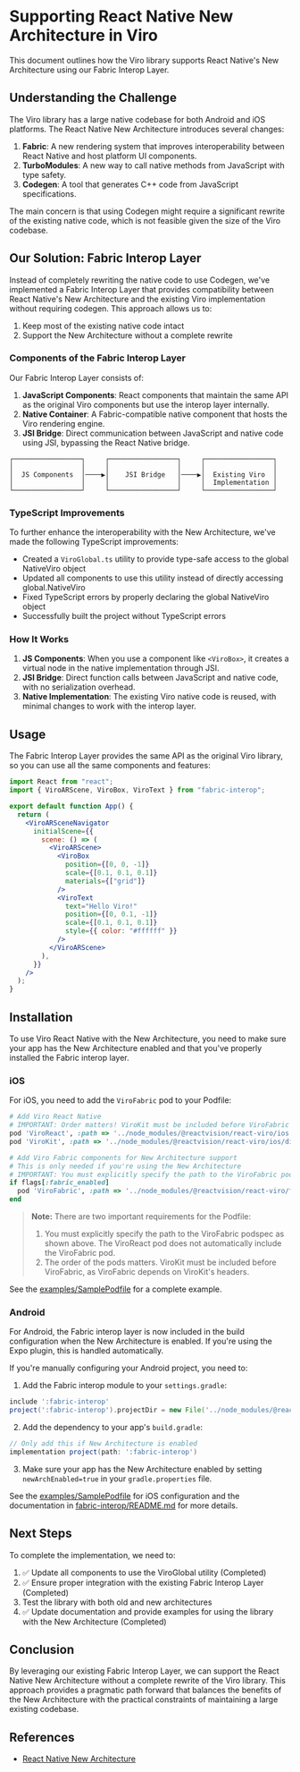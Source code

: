 # Supporting React Native New Architecture in Viro

This document outlines how the Viro library supports React Native's New Architecture using our Fabric Interop Layer.

## Understanding the Challenge

The Viro library has a large native codebase for both Android and iOS platforms. The React Native New Architecture introduces several changes:

1. **Fabric**: A new rendering system that improves interoperability between React Native and host platform UI components.
2. **TurboModules**: A new way to call native methods from JavaScript with type safety.
3. **Codegen**: A tool that generates C++ code from JavaScript specifications.

The main concern is that using Codegen might require a significant rewrite of the existing native code, which is not feasible given the size of the Viro codebase.

## Our Solution: Fabric Interop Layer

Instead of completely rewriting the native code to use Codegen, we've implemented a Fabric Interop Layer that provides compatibility between React Native's New Architecture and the existing Viro implementation without requiring codegen. This approach allows us to:

1. Keep most of the existing native code intact
2. Support the New Architecture without a complete rewrite

### Components of the Fabric Interop Layer

Our Fabric Interop Layer consists of:

1. **JavaScript Components**: React components that maintain the same API as the original Viro components but use the interop layer internally.
2. **Native Container**: A Fabric-compatible native component that hosts the Viro rendering engine.
3. **JSI Bridge**: Direct communication between JavaScript and native code using JSI, bypassing the React Native bridge.

```
┌─────────────────┐     ┌─────────────────┐     ┌─────────────────┐
│                 │     │                 │     │                 │
│  JS Components  │────▶│    JSI Bridge   │────▶│  Existing Viro  │
│                 │     │                 │     │  Implementation │
└─────────────────┘     └─────────────────┘     └─────────────────┘
```

### TypeScript Improvements

To further enhance the interoperability with the New Architecture, we've made the following TypeScript improvements:

- Created a `ViroGlobal.ts` utility to provide type-safe access to the global NativeViro object
- Updated all components to use this utility instead of directly accessing global.NativeViro
- Fixed TypeScript errors by properly declaring the global NativeViro object
- Successfully built the project without TypeScript errors

### How It Works

1. **JS Components**: When you use a component like `<ViroBox>`, it creates a virtual node in the native implementation through JSI.
2. **JSI Bridge**: Direct function calls between JavaScript and native code, with no serialization overhead.
3. **Native Implementation**: The existing Viro native code is reused, with minimal changes to work with the interop layer.

## Usage

The Fabric Interop Layer provides the same API as the original Viro library, so you can use all the same components and features:

```jsx
import React from "react";
import { ViroARScene, ViroBox, ViroText } from "fabric-interop";

export default function App() {
  return (
    <ViroARSceneNavigator
      initialScene={{
        scene: () => (
          <ViroARScene>
            <ViroBox
              position={[0, 0, -1]}
              scale={[0.1, 0.1, 0.1]}
              materials={["grid"]}
            />
            <ViroText
              text="Hello Viro!"
              position={[0, 0.1, -1]}
              scale={[0.1, 0.1, 0.1]}
              style={{ color: "#ffffff" }}
            />
          </ViroARScene>
        ),
      }}
    />
  );
}
```

## Installation

To use Viro React Native with the New Architecture, you need to make sure your app has the New Architecture enabled and that you've properly installed the Fabric interop layer.

### iOS

For iOS, you need to add the `ViroFabric` pod to your Podfile:

```ruby
# Add Viro React Native
# IMPORTANT: Order matters! ViroKit must be included before ViroFabric
pod 'ViroReact', :path => '../node_modules/@reactvision/react-viro/ios'
pod 'ViroKit', :path => '../node_modules/@reactvision/react-viro/ios/dist/ViroRenderer/'

# Add Viro Fabric components for New Architecture support
# This is only needed if you're using the New Architecture
# IMPORTANT: You must explicitly specify the path to the ViroFabric podspec
if flags[:fabric_enabled]
  pod 'ViroFabric', :path => '../node_modules/@reactvision/react-viro/fabric-interop/ios'
end
```

> **Note:** There are two important requirements for the Podfile:
>
> 1. You must explicitly specify the path to the ViroFabric podspec as shown above. The ViroReact pod does not automatically include the ViroFabric pod.
> 2. The order of the pods matters. ViroKit must be included before ViroFabric, as ViroFabric depends on ViroKit's headers.

See the [examples/SamplePodfile](./examples/SamplePodfile) for a complete example.

### Android

For Android, the Fabric interop layer is now included in the build configuration when the New Architecture is enabled. If you're using the Expo plugin, this is handled automatically.

If you're manually configuring your Android project, you need to:

1. Add the Fabric interop module to your `settings.gradle`:

```gradle
include ':fabric-interop'
project(':fabric-interop').projectDir = new File('../node_modules/@reactvision/react-viro/fabric-interop/android')
```

2. Add the dependency to your app's `build.gradle`:

```gradle
// Only add this if New Architecture is enabled
implementation project(path: ':fabric-interop')
```

3. Make sure your app has the New Architecture enabled by setting `newArchEnabled=true` in your `gradle.properties` file.

See the [examples/SamplePodfile](./examples/SamplePodfile) for iOS configuration and the documentation in [fabric-interop/README.md](./fabric-interop/README.md) for more details.

## Next Steps

To complete the implementation, we need to:

1. ✅ Update all components to use the ViroGlobal utility (Completed)
2. ✅ Ensure proper integration with the existing Fabric Interop Layer (Completed)
3. Test the library with both old and new architectures
4. ✅ Update documentation and provide examples for using the library with the New Architecture (Completed)

## Conclusion

By leveraging our existing Fabric Interop Layer, we can support the React Native New Architecture without a complete rewrite of the Viro library. This approach provides a pragmatic path forward that balances the benefits of the New Architecture with the practical constraints of maintaining a large existing codebase.

## References

- [React Native New Architecture](https://reactnative.dev/docs/the-new-architecture/landing-page)
